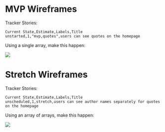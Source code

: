 # MVP Wireframes

Tracker Stories:
```
Current State,Estimate,Labels,Title
unstarted,1,"mvp,quotes",users can see quotes on the homepage
```

Using a single array, make this happen:

![](https://galvanize.mybalsamiq.com/mockups/2326094.png?key=dd6f91232218fa4d6cbf663738e10e0cfca3e151)


# Stretch Wireframes

Tracker Stories:
```
Current State,Estimate,Labels,Title
unscheduled,1,stretch,users can see author names separately for quotes on the homepage
```

Using an array of arrays, make this happen:

![](https://galvanize.mybalsamiq.com/mockups/2326975.png?key=dd6f91232218fa4d6cbf663738e10e0cfca3e151)
